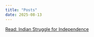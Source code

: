 ```yaml
---
title: "Posts"
date: 2025-08-13
---
```


[Read: Indian Struggle for Independence](/posts/indian_struggle/)
